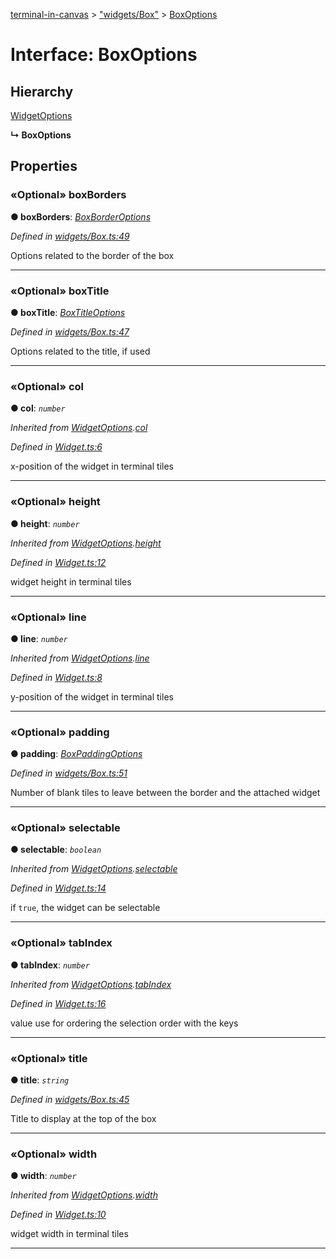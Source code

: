 [terminal-in-canvas](../README.md) > ["widgets/Box"](../modules/_widgets_box_.md) > [BoxOptions](../interfaces/_widgets_box_.boxoptions.md)



# Interface: BoxOptions

## Hierarchy


 [WidgetOptions](_widget_.widgetoptions.md)

**↳ BoxOptions**








## Properties
<a id="boxborders"></a>

### «Optional» boxBorders

**●  boxBorders**:  *[BoxBorderOptions](_widgets_box_.boxborderoptions.md)* 

*Defined in [widgets/Box.ts:49](https://github.com/danikaze/terminal-in-canvas/blob/6c46a1f/src/widgets/Box.ts#L49)*



Options related to the border of the box




___

<a id="boxtitle"></a>

### «Optional» boxTitle

**●  boxTitle**:  *[BoxTitleOptions](_widgets_box_.boxtitleoptions.md)* 

*Defined in [widgets/Box.ts:47](https://github.com/danikaze/terminal-in-canvas/blob/6c46a1f/src/widgets/Box.ts#L47)*



Options related to the title, if used




___

<a id="col"></a>

### «Optional» col

**●  col**:  *`number`* 

*Inherited from [WidgetOptions](_widget_.widgetoptions.md).[col](_widget_.widgetoptions.md#col)*

*Defined in [Widget.ts:6](https://github.com/danikaze/terminal-in-canvas/blob/6c46a1f/src/Widget.ts#L6)*



x-position of the widget in terminal tiles




___

<a id="height"></a>

### «Optional» height

**●  height**:  *`number`* 

*Inherited from [WidgetOptions](_widget_.widgetoptions.md).[height](_widget_.widgetoptions.md#height)*

*Defined in [Widget.ts:12](https://github.com/danikaze/terminal-in-canvas/blob/6c46a1f/src/Widget.ts#L12)*



widget height in terminal tiles




___

<a id="line"></a>

### «Optional» line

**●  line**:  *`number`* 

*Inherited from [WidgetOptions](_widget_.widgetoptions.md).[line](_widget_.widgetoptions.md#line)*

*Defined in [Widget.ts:8](https://github.com/danikaze/terminal-in-canvas/blob/6c46a1f/src/Widget.ts#L8)*



y-position of the widget in terminal tiles




___

<a id="padding"></a>

### «Optional» padding

**●  padding**:  *[BoxPaddingOptions](_widgets_box_.boxpaddingoptions.md)* 

*Defined in [widgets/Box.ts:51](https://github.com/danikaze/terminal-in-canvas/blob/6c46a1f/src/widgets/Box.ts#L51)*



Number of blank tiles to leave between the border and the attached widget




___

<a id="selectable"></a>

### «Optional» selectable

**●  selectable**:  *`boolean`* 

*Inherited from [WidgetOptions](_widget_.widgetoptions.md).[selectable](_widget_.widgetoptions.md#selectable)*

*Defined in [Widget.ts:14](https://github.com/danikaze/terminal-in-canvas/blob/6c46a1f/src/Widget.ts#L14)*



if `true`, the widget can be selectable




___

<a id="tabindex"></a>

### «Optional» tabIndex

**●  tabIndex**:  *`number`* 

*Inherited from [WidgetOptions](_widget_.widgetoptions.md).[tabIndex](_widget_.widgetoptions.md#tabindex)*

*Defined in [Widget.ts:16](https://github.com/danikaze/terminal-in-canvas/blob/6c46a1f/src/Widget.ts#L16)*



value use for ordering the selection order with the keys




___

<a id="title"></a>

### «Optional» title

**●  title**:  *`string`* 

*Defined in [widgets/Box.ts:45](https://github.com/danikaze/terminal-in-canvas/blob/6c46a1f/src/widgets/Box.ts#L45)*



Title to display at the top of the box




___

<a id="width"></a>

### «Optional» width

**●  width**:  *`number`* 

*Inherited from [WidgetOptions](_widget_.widgetoptions.md).[width](_widget_.widgetoptions.md#width)*

*Defined in [Widget.ts:10](https://github.com/danikaze/terminal-in-canvas/blob/6c46a1f/src/Widget.ts#L10)*



widget width in terminal tiles




___



